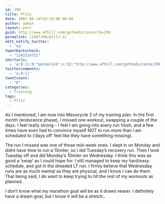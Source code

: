 ```yaml
---
id: 299
title: Pfitz
date: 2007-08-14T19:19:00-06:00
author: admin
layout: post
guid: http://www.afhill.com/gothedistance/?p=299
permalink: /2007/08/pfitz-2/
aktt_notify_twitter:
  - 'no'
tweetbackscheck:
  - "1242514721"
shorturls:
  - 'a:8:{s:9:"permalink";s:52:"http://www.afhill.com/gothedistance/2007/08/pfitz-2/";s:7:"tinyurl";s:25:"http://tinyurl.com/b85aca";s:4:"isgd";s:17:"http://is.gd/hmVq";s:5:"bitly";s:18:"http://bit.ly/bgX7";s:5:"snipr";s:22:"http://snipr.com/at3os";s:5:"snurl";s:22:"http://snurl.com/at3os";s:7:"snipurl";s:24:"http://snipurl.com/at3os";s:4:"trim";s:17:"http://tr.im/d03w";}'
twittercomments:
  - 'a:0:{}'
tweetcount:
  - "0"
categories:
  - Training
tags:
  - Pfitz
---
```

As I mentioned, I am now into Mesocycle 2 of my training plan. In the first month (endurance phase), I missed one workout, swapping a couple of the days. I feel really strong &#8211; I feel I am going into every run fresh, and a few times have even had to convince myself NOT to run more than I am scheduled to (&#8216;days off&#8217; feel like they have something missing). 

The run I missed was one of those mid-week ones. I slept in on Monday and didnt have time to run a 10miler, so I did Tuesday&#8217;s recovery run. Then I took Tuesday off and did Monday&#8217;s 10miler on Wednesday. I think this was as good a &#8216;swap&#8217; as I could hope for: I still managed to keep my hard/easy schedule, and got in the dreaded LT run. I firmly believe that Wednesday runs are as much mental as they are physical, and I know I can do them. That being said, I do want to keep trying to hit the rest of my workouts as planned.

I don&#8217;t know what my marathon goal will be as it draws nearer. I definitely have a dream goal, but I know it will be a stretch..